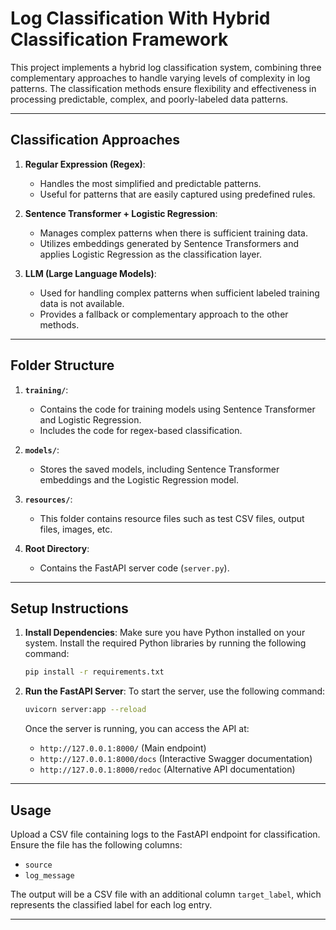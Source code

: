 # Log Classification With Hybrid Classification Framework

This project implements a hybrid log classification system, combining three complementary approaches to handle varying levels of complexity in log patterns. The classification methods ensure flexibility and effectiveness in processing predictable, complex, and poorly-labeled data patterns.

---

## Classification Approaches

1. **Regular Expression (Regex)**:

   - Handles the most simplified and predictable patterns.
   - Useful for patterns that are easily captured using predefined rules.

2. **Sentence Transformer + Logistic Regression**:

   - Manages complex patterns when there is sufficient training data.
   - Utilizes embeddings generated by Sentence Transformers and applies Logistic Regression as the classification layer.

3. **LLM (Large Language Models)**:
   - Used for handling complex patterns when sufficient labeled training data is not available.
   - Provides a fallback or complementary approach to the other methods.

---

## Folder Structure

1. **`training/`**:

   - Contains the code for training models using Sentence Transformer and Logistic Regression.
   - Includes the code for regex-based classification.

2. **`models/`**:

   - Stores the saved models, including Sentence Transformer embeddings and the Logistic Regression model.

3. **`resources/`**:

   - This folder contains resource files such as test CSV files, output files, images, etc.

4. **Root Directory**:
   - Contains the FastAPI server code (`server.py`).

---

## Setup Instructions

1. **Install Dependencies**:
   Make sure you have Python installed on your system. Install the required Python libraries by running the following command:

   ```bash
   pip install -r requirements.txt
   ```

2. **Run the FastAPI Server**:
   To start the server, use the following command:

   ```bash
   uvicorn server:app --reload
   ```

   Once the server is running, you can access the API at:

   - `http://127.0.0.1:8000/` (Main endpoint)
   - `http://127.0.0.1:8000/docs` (Interactive Swagger documentation)
   - `http://127.0.0.1:8000/redoc` (Alternative API documentation)

---

## Usage

Upload a CSV file containing logs to the FastAPI endpoint for classification. Ensure the file has the following columns:

- `source`
- `log_message`

The output will be a CSV file with an additional column `target_label`, which represents the classified label for each log entry.

---
